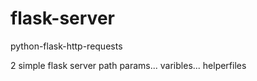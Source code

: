 # flask-server
python-flask-http-requests

2 simple flask server path params... varibles... helperfiles
